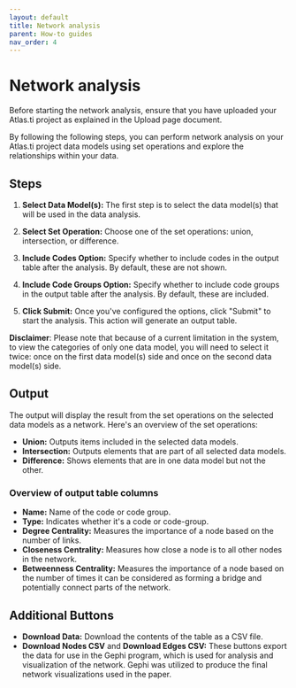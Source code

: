```yaml
---
layout: default
title: Network analysis
parent: How-to guides
nav_order: 4
---
```


# Network analysis

Before starting the network analysis, ensure that you have uploaded your Atlas.ti project as explained in the Upload page document.

By following the following steps, you can perform network analysis on your Atlas.ti project data models using set operations and explore the relationships within your data.

## Steps

1. **Select Data Model(s):** The first step is to select the data model(s) that will be used in the data analysis.

2. **Select Set Operation:** Choose one of the set operations: union, intersection, or difference.

3. **Include Codes Option:** Specify whether to include codes in the output table after the analysis. By default, these are not shown.

4. **Include Code Groups Option:** Specify whether to include code groups in the output table after the analysis. By default, these are included.

5. **Click Submit:** Once you've configured the options, click "Submit" to start the analysis. This action will generate an output table.

**Disclaimer**: Please note that because of a current limitation in the system, to view the categories of only one data model, you will need to select it twice: once on the first data model(s) side and once on the second data model(s) side.

## Output

The output will display the result from the set operations on the selected data models as a network. Here's an overview of the set operations:

- **Union:** Outputs items included in the selected data models.
- **Intersection:** Outputs elements that are part of all selected data models.
- **Difference:** Shows elements that are in one data model but not the other.

### Overview of output table columns

- **Name:** Name of the code or code group.
- **Type:** Indicates whether it's a code or code-group.
- **Degree Centrality:** Measures the importance of a node based on the number of links.
- **Closeness Centrality:** Measures how close a node is to all other nodes in the network.
- **Betweenness Centrality:** Measures the importance of a node based on the number of times it can be considered as forming a bridge and potentially connect parts of the network.

## Additional Buttons

- **Download Data:** Download the contents of the table as a CSV file.
- **Download Nodes CSV** and **Download Edges CSV:** These buttons export the data for use in the Gephi program, which is used for analysis and visualization of the network. Gephi was utilized to produce the final network visualizations used in the paper.
